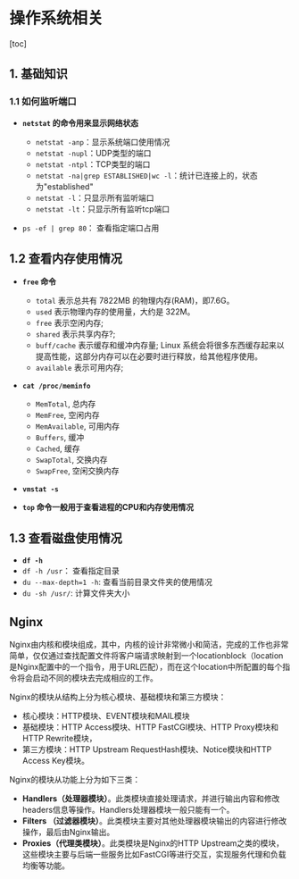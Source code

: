 # 操作系统相关

[toc]

## 1. 基础知识

### 1.1 如何监听端口

- **`netstat` 的命令用来显示网络状态**

  - `netstat -anp`：显示系统端口使用情况
  - `netstat -nupl`：UDP类型的端口
  - `netstat -ntpl`：TCP类型的端口
  - `netstat -na|grep ESTABLISHED|wc -l`：统计已连接上的，状态为"established"
  - `netstat -l`：只显示所有监听端口
  - `netstat -lt`：只显示所有监听tcp端口
- `ps -ef | grep 80`： 查看指定端口占用

## 1.2 查看内存使用情况

- **`free` 命令**

  - `total` 表示总共有 7822MB 的物理内存(RAM)，即7.6G。
  - `used` 表示物理内存的使用量，大约是 322M。
  - `free` 表示空闲内存;
  - `shared` 表示共享内存?;
  - `buff/cache` 表示缓存和缓冲内存量; Linux 系统会将很多东西缓存起来以提高性能，这部分内存可以在必要时进行释放，给其他程序使用。
  - `available` 表示可用内存;

- **`cat /proc/meminfo`**

  - `MemTotal`, 总内存
  - `MemFree`, 空闲内存
  - `MemAvailable`, 可用内存
  - `Buffers`, 缓冲
  - `Cached`, 缓存
  - `SwapTotal`, 交换内存
  - `SwapFree`, 空闲交换内存
- **`vmstat -s`**

- **`top` 命令一般用于查看进程的CPU和内存使用情况**

## 1.3 查看磁盘使用情况

- **`df -h`**
- `df -h /usr`： 查看指定目录
- `du --max-depth=1 -h`: 查看当前目录文件夹的使用情况
- `du -sh /usr/`: 计算文件夹大小

## Nginx

Nginx由内核和模块组成，其中，内核的设计非常微小和简洁，完成的工作也非常简单，仅仅通过查找配置文件将客户端请求映射到一个locationblock（location是Nginx配置中的一个指令，用于URL匹配），而在这个location中所配置的每个指令将会启动不同的模块去完成相应的工作。

Nginx的模块从结构上分为核心模块、基础模块和第三方模块：

- 核心模块：HTTP模块、EVENT模块和MAIL模块
- 基础模块：HTTP Access模块、HTTP FastCGI模块、HTTP Proxy模块和HTTP Rewrite模块，
- 第三方模块：HTTP Upstream RequestHash模块、Notice模块和HTTP Access Key模块。

Nginx的模块从功能上分为如下三类：

- **Handlers（处理器模块）**。此类模块直接处理请求，并进行输出内容和修改headers信息等操作。Handlers处理器模块一般只能有一个。
- **Filters （过滤器模块）**。此类模块主要对其他处理器模块输出的内容进行修改操作，最后由Nginx输出。
- **Proxies（代理类模块）**。此类模块是Nginx的HTTP Upstream之类的模块，这些模块主要与后端一些服务比如FastCGI等进行交互，实现服务代理和负载均衡等功能。

